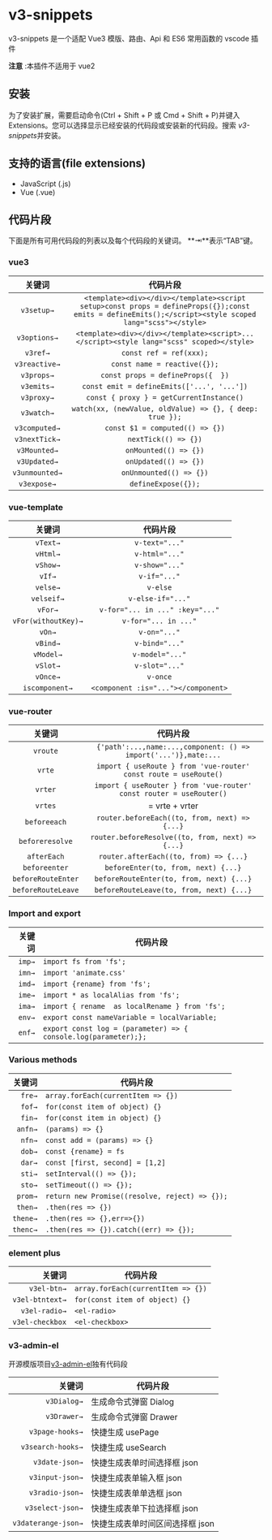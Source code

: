# v3-snippets

v3-snippets 是一个适配 Vue3 模版、路由、Api 和 ES6 常用函数的 vscode 插件

**注意** :本插件不适用于 vue2

## 安装

为了安装扩展，需要启动命令(Ctrl + Shift + P 或 Cmd + Shift + P)并键入 Extensions。您可以选择显示已经安装的代码段或安装新的代码段。搜索 *v3-snippets*并安装。

## 支持的语言(file extensions)

- JavaScript (.js)
- Vue (.vue)

## 代码片段

下面是所有可用代码段的列表以及每个代码段的关键词。 **⇥**表示“TAB”键。

### vue3

|     关键词     |                                                                       代码片段                                                                        |
| :------------: | :---------------------------------------------------------------------------------------------------------------------------------------------------: |
|   `v3setup→`   | `<template><div></div></template><script setup>const props = defineProps({});const emits = defineEmits();</script><style scoped lang="scss"></style>` |
|  `v3options→`  |                               `<template><div></div></template><script>...</script><style lang="scss" scoped></style>`                                |
|    `v3ref→`    |                                                                `const ref = ref(xxx);`                                                                |
| `v3reactive→`  |                                                             `const name = reactive({});`                                                              |
|   `v3props→`   |                                                           `const props = defineProps({  })`                                                           |
|   `v3emits→`   |                                                      `const emit = defineEmits(['...', '...'])`                                                       |
|   `v3proxy→`   |                                                       `const { proxy } = getCurrentInstance()`                                                        |
|   `v3watch→`   |                                               `watch(xx, (newValue, oldValue) => {}, { deep: true });`                                                |
| `v3computed→`  |                                                            `const $1 = computed(() => {})`                                                            |
| `v3nextTick→`  |                                                                 `nextTick(() => {})`                                                                  |
|  `v3Mounted→`  |                                                                 `onMounted(() => {})`                                                                 |
|  `v3Updated→`  |                                                                 `onUpdated(() => {})`                                                                 |
| `v3unmounted→` |                                                                `onUnmounted(() => {})`                                                                |
|  `v3expose→`   |                                                                  `defineExpose({});`                                                                  |

### vue-template

|       关键词        |              代码片段               |
| :-----------------: | :---------------------------------: |
|      `vText→`       |           `v-text="..."`            |
|      `vHtml→`       |           `v-html="..."`            |
|      `vShow→`       |           `v-show="..."`            |
|       `vIf→`        |            `v-if="..."`             |
|      `velse→`       |              `v-else`               |
|     `velseif→`      |          `v-else-if="..."`          |
|       `vFor→`       |   `v-for="... in ..." :key="..."`   |
| `vFor(withoutKey)→` |        `v-for="... in ..."`         |
|       `vOn→`        |            `v-on="..."`             |
|      `vBind→`       |           `v-bind="..."`            |
|      `vModel→`      |           `v-model="..."`           |
|      `vSlot→`       |           `v-slot="..."`            |
|      `vOnce→`       |              `v-once`               |
|   `iscomponent→`    | `<component :is="..."></component>` |

### vue-router

|       关键词       |                              代码片段                               |
| :----------------: | :-----------------------------------------------------------------: |
|      `vroute`      |   `{'path':...,name:...,component: () => import('...')},mate:...`   |
|       `vrte`       |  `import { useRoute } from 'vue-router' const route = useRoute()`   |
|      `vrter`       | `import { useRouter } from 'vue-router' const router = useRouter()` |
|      `vrtes`       |                           = vrte + vrter                            |
|    `beforeeach`    |            `router.beforeEach((to, from, next) =>{...}`             |
|  `beforeresolve`   |          `router.beforeResolve((to, from, next) => {...}`           |
|    `afterEach`     |               `router.afterEach((to, from) => {...}`                |
|   `beforeenter`    |                 `beforeEnter(to, from, next) {...}`                 |
| `beforeRouteEnter` |              `beforeRouteEnter(to, from, next) {...}`               |
| `beforeRouteLeave` |              `beforeRouteLeave(to, from, next) {...}`               |

### Import and export

| 关键词 | 代码片段                                                        |
| -----: | --------------------------------------------------------------- |
| `imp→` | `import fs from 'fs';`                                          |
| `imn→` | `import 'animate.css'`                                          |
| `imd→` | `import {rename} from 'fs';`                                    |
| `ime→` | `import * as localAlias from 'fs';`                             |
| `ima→` | `import { rename  as localRename } from 'fs';`                  |
| `env→` | `export const nameVariable = localVariable;`                    |
| `enf→` | `export const log = (parameter) => { console.log(parameter);};` |

### Various methods

|   关键词 | 代码片段                                       |
| -------: | ---------------------------------------------- |
|   `fre→` | `array.forEach(currentItem => {})`             |
|   `fof→` | `for(const item of object) {}`                 |
|   `fin→` | `for(const item in object) {}`                 |
|  `anfn→` | `(params) => {}`                               |
|   `nfn→` | `const add = (params) => {}`                   |
|   `dob→` | `const {rename} = fs`                          |
|   `dar→` | `const [first, second] = [1,2]`                |
|   `sti→` | `setInterval(() => {});`                       |
|   `sto→` | `setTimeout(() => {});`                        |
|  `prom→` | `return new Promise((resolve, reject) => {});` |
|  `then→` | `.then(res => {})`                             |
| `thene→` | `.then(res => {},err=>{})`                     |
| `thenc→` | `.then(res => {}).catch((err) => {});`         |

### element plus

|          关键词 | 代码片段                           |
| --------------: | ---------------------------------- |
|     `v3el-btn→` | `array.forEach(currentItem => {})` |
| `v3el-btntext→` | `for(const item of object) {}`     |
|   `v3el-radio→` | `<el-radio>`                       |
| `v3el-checkbox` | `<el-checkbox>`                    |

### v3-admin-el

开源模版项目[v3-admin-el](https://huxc.github.io/v3Press/)独有代码段

|              关键词 | 代码片段                        |
| ------------------: | ------------------------------- |
|         `v3Dialog→` | 生成命令式弹窗 Dialog           |
|         `v3Drawer→` | 生成命令式弹窗 Drawer           |
|     `v3page-hooks→` | 快捷生成 usePage                |
|   `v3search-hooks→` | 快捷生成 useSearch              |
|      `v3date-json→` | 快捷生成表单时间选择框 json     |
|     `v3input-json→` | 快捷生成表单输入框 json         |
|     `v3radio-json→` | 快捷生成表单单选框 json         |
|    `v3select-json→` | 快捷生成表单下拉选择框 json     |
| `v3daterange-json→` | 快捷生成表单时间区间选择框 json |
